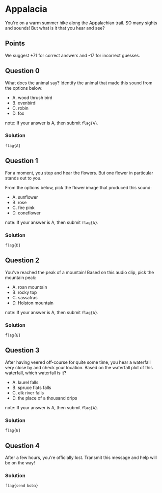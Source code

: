 # Appalacia

You're on a warm summer hike along the Appalachian trail. SO many sights and sounds! But what is it that you hear and see? 

## Points

We suggest +71 for correct answers and -17 for incorrect guesses.

## Question 0

What does the animal say? Identify the animal that made this sound from the options below:

- A. wood thrush bird
- B. ovenbird
- C. robin
- D. fox

note: If your answer is A, then submit `flag{A}`.

### Solution

`flag{A}`

## Question 1

For a moment, you stop and hear the flowers. But one flower in particular stands out to you. 

From the options below, pick the flower image that produced this sound:

- A. sunflower
- B. rose
- C. fire pink
- D. coneflower

note: If your answer is A, then submit `flag{A}`.

### Solution

`flag{D}`

## Question 2

You've reached the peak of a mountain! Based on this audio clip, pick the mountain peak:

- A. roan mountain 
- B. rocky top
- C. sassafras
- D. Holston mountain

note: If your answer is A, then submit `flag{A}`.

### Solution

`flag{B}`

## Question 3

After having veered off-course for quite some time, you hear a waterfall very close by and check your location.
Based on the waterfall plot of this waterfall, which waterfall is it?

- A. laurel falls
- B. spruce flats falls
- C. elk river falls
- D. the place of a thousand drips

note: If your answer is A, then submit `flag{A}`.

### Solution

`flag{B}`

## Question 4

After a few hours, you're officially lost. Transmit this message and help will be on the way!

### Solution

`flag{send boba}`


